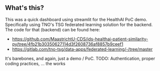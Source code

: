 ## What's this?

This was a quick dashboard using streamlit for the HealthAI PoC demo. Specifically using TNO's TSG federated learning solution for the backend.
The code for that (backend) can be found here:
* https://github.com/MaastrichtU-CDS/ids-healthai-patient-similarity-py/tree/4fb21b30350627114d3f2608736af8857b9ceef1
* https://gitlab.com/tno-tsg/data-apps/federated-learning/-/tree/master

It's barebones, and again, just a demo / PoC. TODO: Authentication, proper coding practices, ... the works
